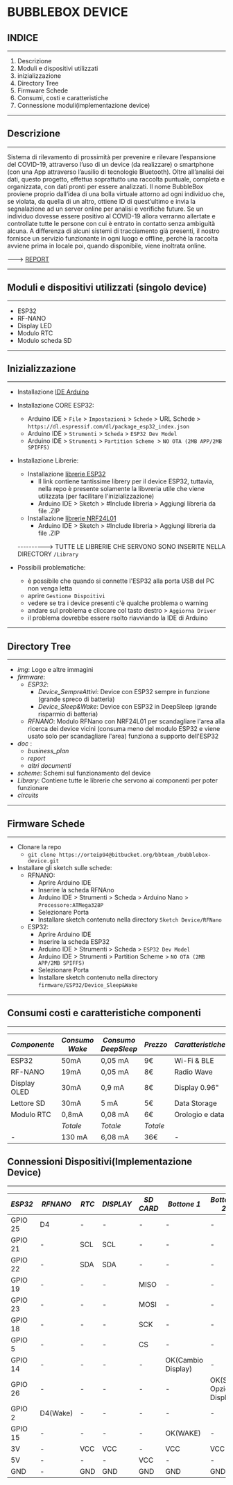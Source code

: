 # BUBBLEBOX DEVICE #

## INDICE ##
_________________________________________________________________________________________
1. Descrizione
2. Moduli e dispositivi utilizzati
3. inizializzazione
4. Directory Tree
5. Firmware Schede
6. Consumi, costi e caratteristiche
8. Connessione moduli(implementazione device)

______________________________________________________________________________________________

## Descrizione ##
________________________________________________________________________________________________

Sistema di rilevamento di prossimità per prevenire e rilevare l’espansione del COVID-19, 
attraverso l’uso di un device (da realizzare) o smartphone (con una App attraverso l’ausilio di tecnologie Bluetooth).
Oltre all’analisi dei dati, questo progetto, effettua soprattutto una raccolta puntuale,
completa e organizzata, con dati pronti per essere analizzati.
Il nome BubbleBox proviene proprio dall’idea di una bolla virtuale attorno ad ogni individuo che, 
se violata, da quella di un altro, ottiene ID di quest’ultimo e invia la segnalazione ad un server online per analisi e verifiche future. 
Se un individuo dovesse essere positivo al COVID-19 allora verranno allertate
e controllate tutte le persone con cui è entrato in contatto senza ambiguità alcuna. 
A differenza di alcuni sistemi di tracciamento già presenti, 
il nostro fornisce un servizio funzionante in ogni luogo e offline, perché la raccolta avviene 
prima in locale poi, quando disponibile, viene inoltrata online.

---> [REPORT](https://github.com/BubbleB0x/device/blob/master/doc/report/Relazione_Bubblebox(RignanesePolenta).pdf)

----------------------------------------------------------------------------------------------------

## Moduli e dispositivi utilizzati (singolo device) ##
___________________________________________________________________________________________________

* ESP32
* RF-NANO
* Display LED
* Modulo RTC
* Modulo scheda SD

-----------------------------------------------------------------------------------------------------

## Inizializzazione ##

____________________________________________________________________________________________________

* Installazione [IDE Arduino](https://www.arduino.cc/en/Main/Software)
* Installazione CORE ESP32:
	- Arduino IDE > `File` > `Impostazioni` > `Schede` > URL Schede > `https://dl.espressif.com/dl/package_esp32_index.json`
	- Arduino IDE > `Strumenti` > `Scheda` > `ESP32 Dev Model`
	- Arduino IDE > `Strumenti` > `Partition Scheme `> `NO OTA (2MB APP/2MB SPIFFS)`
* Installazione Librerie:
	* Installazione [librerie ESP32](https://github.com/espressif/arduino-esp32)
		- Il link contiene tantissime librery per il device ESP32, tuttavia, nella repo è presente solamente la libvreria utile che viene utilizzata (per facilitare l'inizializzazione)
		- Arduino IDE > Sketch > #Include libreria > Aggiungi libreria da file .ZIP
	* Installazione [librerie NRF24L01](https://github.com/maniacbug/RF24)
		- Arduino IDE > Sketch > #Include libreria > Aggiungi libreria da file .ZIP
	
	----------> TUTTE LE LIBRERIE CHE SERVONO SONO INSERITE NELLA DIRECTORY `/Library`
	
* Possibili problematiche: 
	- è possibile che quando si connette l'ESP32 alla porta USB del PC non venga letta
	- aprire `Gestione Dispoitivi`
	- vedere se tra i device presenti c'è qualche problema o warning
	- andare sul problema e cliccare col tasto destro > `Aggiorna Driver`
	- il problema dovrebbe essere rsolto riavviando la IDE di Arduino

_____________________________________________________________________________________________________
	
## Directory Tree ##
_____________________________________________________________________________________________________

* *img*: Logo e altre immagini
* *firmware*:
	* *ESP32*:
		* *Device_SempreAttivi*: Device con ESP32 sempre in funzione (grande spreco di batteria)
		* *Device_Sleep&Wake*: Device con ESP32 in DeepSleep (grande risparmio di batteria)
	* *RFNANO*: Modulo RFNano con NRF24L01 per scandagliare l'area alla ricerca dei device vicini (consuma meno del modulo ESP32 e viene usato solo per scandagliare l'area) funziona a supporto dell'ESP32
* *doc* : 
	* *business_plan*
	* *report*
	* *altri documenti*
* *scheme*: Schemi sul funzionamento del device
* *Library*: Contiene tutte le librerie che servono ai componenti per poter funzionare
* *circuits*

_______________________________________________________________________________________________________

## Firmware Schede ##
________________________________________________________________________________________________________
* Clonare la repo
	- `git clone https://orteip94@bitbucket.org/bbteam_/bubblebox-device.git`
* Installare gli sketch sulle schede:
	- RFNANO:
		- Aprire Arduino IDE
		- Inserire la scheda RFNAno
		- Arduino IDE > Strumenti > Scheda > Arduino Nano > `Processore:ATMega328P`
		- Selezionare Porta
		- Installare sketch contenuto nella directory `Sketch Device/RFNano`
	- ESP32:
		- Aprire Arduino IDE
		- Inserire la scheda ESP32
		- Arduino IDE > Strumenti > Scheda > `ESP32 Dev Model`
		- Arduino IDE > Strumenti > Partition Scheme > `NO OTA (2MB APP/2MB SPIFFS)`
		- Selezionare Porta
		- Installare sketch contenuto nella directory `firmware/ESP32/Device_Sleep&Wake`
	
_______________________________________________________________________________________________________

## Consumi costi e caratteristiche componenti ##
________________________________________________________________________________________________________

| *Componente* | *Consumo Wake* |  *Consumo DeepSleep*  | *Prezzo* | *Caratteristiche* |
| -----------|---------|-------------|--------|-----------------|
|   ESP32    | 50mA    |  0,05 mA     |   9€   |   Wi-Fi & BLE   |
|   RF-NANO  | 19mA    |    0,05 mA   |   8€   |   Radio Wave    |
|Display OLED| 30mA    |   0,9 mA     |   8€   |   Display 0.96" |
| Lettore SD |  30mA    |   5 mA      |   5€   |   Data Storage  |
| Modulo RTC |0,8mA    | 0,08 mA     |   6€   | Orologio e data |
|  |   *Totale*  |  *Totale* |  *Totale*  |  |
|   - | 130 mA   |  6,08 mA     |   36€ |   -   |


## Connessioni Dispositivi(Implementazione Device) ##
_________________________________________________________________________________________________________

| *ESP32* | *RFNANO* |  *RTC*  | *DISPLAY* | *SD CARD* | *Bottone 1* | *Bottone 2*|
| -----------|---------|-------------|--------|-----------------|---------|----------|
|   GPIO 25    | D4   |  -    |   -  |   -   |  - |  -  |
|   GPIO 21    | -   |  SCL    |   SCL  |   -   |  -  |  - |
|   GPIO 22    | -   |  SDA  |   SDA  |   -   | -  |  - |
|   GPIO 19    | -   |  -    |   -  |   MISO  | -  |  - |
|   GPIO 23    | -   |  -    |   -  |   MOSI   | -  |  - |
|   GPIO 18    | -   |  -   |   -  |   SCK   | -  |  - |
|   GPIO 5    | -   |  -   |   -  |   CS   | -  |  - |
|   GPIO 14    | -   |  -   |   -  |   -   | OK(Cambio Display)  |  - |
|   GPIO 26    | -   |  -   |   -  |   -   | -  |  OK(Sel. Opzione Display) |
|   GPIO 2    | D4(Wake)  |  -   |   -  |   -   | -  |  - |
|   GPIO 15    | -   |  -   |   -  |   -   | OK(WAKE)  |  - |
|   3V    | -   |  VCC  |   VCC  |   -   | VCC  |  VCC |
|   5V    | -   |  -  |   -  |   VCC   | -  |  - |
|   GND    | -   |  GND  |   GND  |   GND   | GND  |  GND |
